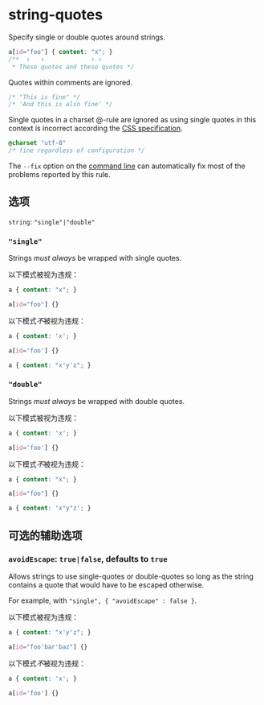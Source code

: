 # string-quotes

Specify single or double quotes around strings.

```css
a[id="foo"] { content: "x"; }
/**  ↑   ↑             ↑ ↑
 * These quotes and these quotes */
```

Quotes within comments are ignored.


```css
/* "This is fine" */
/* 'And this is also fine' */
```

Single quotes in a charset @-rule are ignored as using single quotes in this context is incorrect according the [CSS specification](https://www.w3.org/TR/CSS2/syndata.html#x57).

```css
@charset "utf-8"
/* fine regardless of configuration */
```

The `--fix` option on the [command line](../../../docs/user-guide/cli.md#autofixing-errors) can automatically fix most of the problems reported by this rule.

## 选项

`string`: `"single"|"double"`

### `"single"`

Strings *must always* be wrapped with single quotes.

以下模式被视为违规：

```css
a { content: "x"; }
```

```css
a[id="foo"] {}
```

以下模式*不*被视为违规：

```css
a { content: 'x'; }
```

```css
a[id='foo'] {}
```

```css
a { content: "x'y'z"; }
```

### `"double"`

Strings *must always* be wrapped with double quotes.

以下模式被视为违规：

```css
a { content: 'x'; }
```

```css
a[id='foo'] {}
```

以下模式*不*被视为违规：

```css
a { content: "x"; }
```

```css
a[id="foo"] {}
```

```css
a { content: 'x"y"z'; }
```

## 可选的辅助选项

### `avoidEscape`: `true|false`, defaults to `true`

Allows strings to use single-quotes or double-quotes so long as the string contains a quote that would have to be escaped otherwise.

For example, with `"single", { "avoidEscape" : false }`.

以下模式被视为违规：

```css
a { content: "x'y'z"; }
```

```css
a[id="foo'bar'baz"] {}
```

以下模式*不*被视为违规：

```css
a { content: 'x'; }
```

```css
a[id='foo'] {}
```
